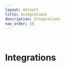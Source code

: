 ```yaml
---
layout: default
title: Integrations
description: Integrations
nav_order: 10
---
```


<!-- empty lines -->
&nbsp;
&nbsp;

# Integrations